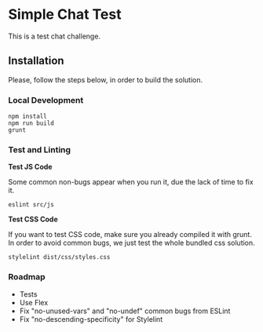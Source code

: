 # Simple Chat Test

This is a test chat challenge.

## Installation

Please, follow the steps below, in order to build the solution.

### Local Development

``` 
npm install
npm run build
grunt
```

### Test and Linting

**Test JS Code**

Some common non-bugs appear when you run it, due the lack of time to fix it.
``` 
eslint src/js
```

**Test CSS Code**

If you want to test CSS code, make sure you already compiled it with grunt. In order to avoid common bugs, we just test the whole bundled css solution.
``` 
stylelint dist/css/styles.css
```

### Roadmap

- Tests
- Use Flex
- Fix "no-unused-vars" and "no-undef" common bugs from ESLint
- Fix "no-descending-specificity" for Stylelint

